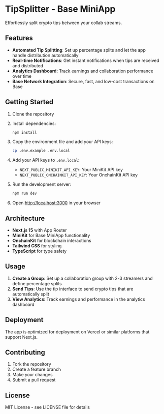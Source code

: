 # TipSplitter - Base MiniApp

Effortlessly split crypto tips between your collab streams.

## Features

- **Automated Tip Splitting**: Set up percentage splits and let the app handle distribution automatically
- **Real-time Notifications**: Get instant notifications when tips are received and distributed  
- **Analytics Dashboard**: Track earnings and collaboration performance over time
- **Base Network Integration**: Secure, fast, and low-cost transactions on Base

## Getting Started

1. Clone the repository
2. Install dependencies:
   ```bash
   npm install
   ```

3. Copy the environment file and add your API keys:
   ```bash
   cp .env.example .env.local
   ```

4. Add your API keys to `.env.local`:
   - `NEXT_PUBLIC_MINIKIT_API_KEY`: Your MiniKit API key
   - `NEXT_PUBLIC_ONCHAINKIT_API_KEY`: Your OnchainKit API key

5. Run the development server:
   ```bash
   npm run dev
   ```

6. Open [http://localhost:3000](http://localhost:3000) in your browser

## Architecture

- **Next.js 15** with App Router
- **MiniKit** for Base MiniApp functionality
- **OnchainKit** for blockchain interactions
- **Tailwind CSS** for styling
- **TypeScript** for type safety

## Usage

1. **Create a Group**: Set up a collaboration group with 2-3 streamers and define percentage splits
2. **Send Tips**: Use the tip interface to send crypto tips that are automatically split
3. **View Analytics**: Track earnings and performance in the analytics dashboard

## Deployment

The app is optimized for deployment on Vercel or similar platforms that support Next.js.

## Contributing

1. Fork the repository
2. Create a feature branch
3. Make your changes
4. Submit a pull request

## License

MIT License - see LICENSE file for details
